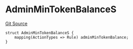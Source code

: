 # AdminMinTokenBalanceS
[Git Source](https://github.com/thrackle-io/tron/blob/7030db34eb7187742ede73deed40ef4d7dddaa1b/src/client/token/handler/diamond/RuleStorage.sol)


```solidity
struct AdminMinTokenBalanceS {
    mapping(ActionTypes => Rule) adminMinTokenBalance;
}
```

